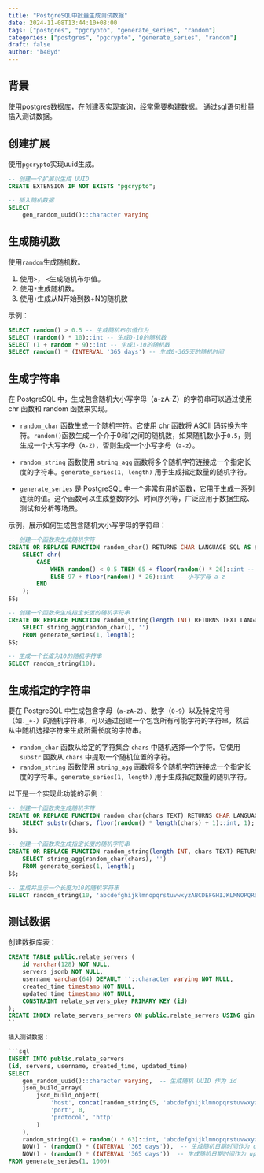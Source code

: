 ```yaml
---
title: "PostgreSQL中批量生成测试数据"
date: 2024-11-08T13:44:10+08:00
tags: ["postgres", "pgcrypto", "generate_series", "random"]
categories: ["postgres", "pgcrypto", "generate_series", "random"]
draft: false
author: "b40yd"
---
```


## 背景

使用postgres数据库，在创建表实现查询，经常需要构建数据。 通过sql语句批量插入测试数据。

## 创建扩展

使用`pgcrypto`实现uuid生成。

```sql
-- 创建一个扩展以生成 UUID
CREATE EXTENSION IF NOT EXISTS "pgcrypto";

-- 插入随机数据
SELECT
    gen_random_uuid()::character varying

```

## 生成随机数

使用`random`生成随机数。

1. 使用`>`， `<`生成随机布尔值。
2. 使用`*`生成随机数。
3. 使用`+`生成从N开始到数+N的随机数

示例：

```sql
SELECT random() > 0.5 -- 生成随机布尔值作为
SELECT (random() * 10)::int -- 生成0-10的随机数
SELECT (1 + random * 9)::int -- 生成1-10的随机数
SELECT random() * (INTERVAL '365 days') -- 生成0-365天的随机时间
```


## 生成字符串

在 PostgreSQL 中，生成包含随机大小写字母（a-zA-Z）的字符串可以通过使用 chr 函数和 random 函数来实现。

- `random_char` 函数生成一个随机字符。它使用 chr 函数将 ASCII 码转换为字符。`random()`函数生成一个介于0和1之间的随机数，如果随机数小于`0.5`，则生成一个大写字母（`A-Z`），否则生成一个小写字母（`a-z`）。

- `random_string` 函数使用 `string_agg` 函数将多个随机字符连接成一个指定长度的字符串。`generate_series(1, length)` 用于生成指定数量的随机字符。

- `generate_series` 是 PostgreSQL 中一个非常有用的函数，它用于生成一系列连续的值。这个函数可以生成整数序列、时间序列等，广泛应用于数据生成、测试和分析等场景。

示例，展示如何生成包含随机大小写字母的字符串：

```sql
-- 创建一个函数来生成随机字符
CREATE OR REPLACE FUNCTION random_char() RETURNS CHAR LANGUAGE SQL AS $$
    SELECT chr(
        CASE
            WHEN random() < 0.5 THEN 65 + floor(random() * 26)::int -- 大写字母 A-Z
            ELSE 97 + floor(random() * 26)::int -- 小写字母 a-z
        END
    );
$$;

-- 创建一个函数来生成指定长度的随机字符串
CREATE OR REPLACE FUNCTION random_string(length INT) RETURNS TEXT LANGUAGE SQL AS $$
    SELECT string_agg(random_char(), '')
    FROM generate_series(1, length);
$$;

-- 生成一个长度为10的随机字符串
SELECT random_string(10);
```

## 生成指定的字符串

要在 PostgreSQL 中生成包含字母（`a-zA-Z`）、数字（`0-9`）以及特定符号（如`._+-`）的随机字符串，可以通过创建一个包含所有可能字符的字符串，然后从中随机选择字符来生成所需长度的字符串。

- `random_char` 函数从给定的字符集合 `chars` 中随机选择一个字符。它使用 `substr` 函数从 `chars` 中提取一个随机位置的字符。
- `random_string` 函数使用 `string_agg` 函数将多个随机字符连接成一个指定长度的字符串。`generate_series(1, length)` 用于生成指定数量的随机字符。

以下是一个实现此功能的示例：

```sql
-- 创建一个函数来生成随机字符
CREATE OR REPLACE FUNCTION random_char(chars TEXT) RETURNS CHAR LANGUAGE SQL AS $$
    SELECT substr(chars, floor(random() * length(chars) + 1)::int, 1);
$$;

-- 创建一个函数来生成指定长度的随机字符串
CREATE OR REPLACE FUNCTION random_string(length INT, chars TEXT) RETURNS TEXT LANGUAGE SQL AS $$
    SELECT string_agg(random_char(chars), '')
    FROM generate_series(1, length);
$$;

-- 生成并显示一个长度为10的随机字符串
SELECT random_string(10, 'abcdefghijklmnopqrstuvwxyzABCDEFGHIJKLMNOPQRSTUVWXYZ0123456789._+-');
```

## 测试数据

创建数据库表：

```sql
CREATE TABLE public.relate_servers (
	id varchar(128) NOT NULL,
	servers jsonb NOT NULL,
	username varchar(64) DEFAULT ''::character varying NOT NULL,
	created_time timestamp NOT NULL,
	updated_time timestamp NOT NULL,
	CONSTRAINT relate_servers_pkey PRIMARY KEY (id)
);
CREATE INDEX relate_servers_servers ON public.relate_servers USING gin (servers);
``

插入测试数据：

```sql
INSERT INTO public.relate_servers
(id, servers, username, created_time, updated_time)
SELECT
    gen_random_uuid()::character varying,  -- 生成随机 UUID 作为 id
    json_build_array(
        json_build_object(
            'host', concat(random_string(5, 'abcdefghijklmnopqrstuvwxyzABCDEFGHIJKLMNOPQRSTUVWXYZ0123456789'), '.', 'com'),
            'port', 0,
            'protocol', 'http'
        )
    ),
    random_string((1 + random() * 63)::int, 'abcdefghijklmnopqrstuvwxyzABCDEFGHIJKLMNOPQRSTUVWXYZ0123456789._+-'),
    NOW() - (random() * (INTERVAL '365 days')),  -- 生成随机日期时间作为 created_time
    NOW() - (random() * (INTERVAL '365 days'))  -- 生成随机日期时间作为 updated_time
FROM generate_series(1, 1000)
```
